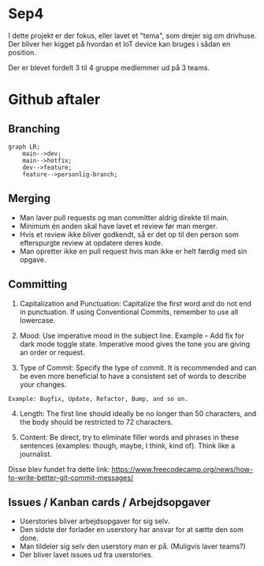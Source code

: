 # Sep4

I dette projekt er der fokus, eller lavet et "tema", som drejer sig om drivhuse.  
Der bliver her kigget på hvordan et IoT device kan bruges i sådan en position.

Der er blevet fordelt 3 til 4 gruppe medlemmer ud på 3 teams.

# Github aftaler

## Branching

```mermaid
graph LR;
    main-->dev;
    main-->hotfix;
    dev-->feature;
    feature-->personlig-branch;
```
## Merging

- Man laver pull requests og man committer aldrig direkte til main.
- Minimum én anden skal have lavet et review før man merger.
- Hvis et review ikke bliver godkendt, så er det op til den person som efterspurgte review at opdatere deres kode.
- Man opretter ikke en pull request hvis man ikke er helt færdig med sin opgave.

## Committing

1. Capitalization and Punctuation: Capitalize the first word and do not end in punctuation. If using Conventional Commits, remember to use all lowercase.

2. Mood: Use imperative mood in the subject line. Example – Add fix for dark mode toggle state. Imperative mood gives the tone you are giving an order or request.

3. Type of Commit: Specify the type of commit. It is recommended and can be even more beneficial to have a consistent set of words to describe your changes. 

``Example: Bugfix, Update, Refactor, Bump, and so on.``

4. Length: The first line should ideally be no longer than 50 characters, and the body should be restricted to 72 characters.

5. Content: Be direct, try to eliminate filler words and phrases in these sentences (examples: though, maybe, I think, kind of). Think like a journalist.

Disse blev fundet fra dette link: https://www.freecodecamp.org/news/how-to-write-better-git-commit-messages/

## Issues / Kanban cards / Arbejdsopgaver

- Userstories bliver arbejdsopgaver for sig selv.
- Den sidste der forlader en userstory har ansvar for at sætte den som done.
- Man tildeler sig selv den userstory man er på. (Muligvis laver teams?)
- Der bliver lavet issues ud fra userstories.
